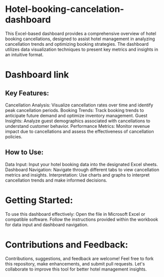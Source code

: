 # Hotel-booking-cancelation-dashboard
This Excel-based dashboard provides a comprehensive overview of hotel booking cancellations, designed to assist hotel management in analyzing cancellation trends and optimizing booking strategies. The dashboard utilizes data visualization techniques to present key metrics and insights in an intuitive format.

# Dashboard link 

## Key Features:
Cancellation Analysis: Visualize cancellation rates over time and identify peak cancellation periods.
Booking Trends: Track booking trends to anticipate future demand and optimize inventory management.
Guest Insights: Analyze guest demographics associated with cancellations to understand customer behavior.
Performance Metrics: Monitor revenue impact due to cancellations and assess the effectiveness of cancellation policies.


## How to Use:
Data Input: Input your hotel booking data into the designated Excel sheets.
Dashboard Navigation: Navigate through different tabs to view cancellation metrics and insights.
Interpretation: Use charts and graphs to interpret cancellation trends and make informed decisions.

# Getting Started:
To use this dashboard effectively:
Open the file in Microsoft Excel or compatible software.
Follow the instructions provided within the workbook for data input and dashboard navigation.

# Contributions and Feedback:
Contributions, suggestions, and feedback are welcome! Feel free to fork this repository, make enhancements, and submit pull requests. Let's collaborate to improve this tool for better hotel management insights.
